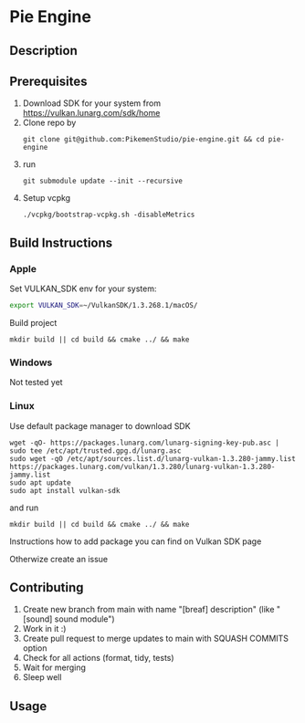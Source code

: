 # Pie Engine
## Description

## Prerequisites
1. Download SDK for your system from https://vulkan.lunarg.com/sdk/home
2. Clone repo by
   ```
   git clone git@github.com:PikemenStudio/pie-engine.git && cd pie-engine
   ```
3. run
   ```
   git submodule update --init --recursive
   ```
4. Setup vcpkg
   ```
   ./vcpkg/bootstrap-vcpkg.sh -disableMetrics
   ```
## Build Instructions
### Apple
Set VULKAN_SDK env for your system:
```sh
export VULKAN_SDK=~/VulkanSDK/1.3.268.1/macOS/
```
Build project
```
mkdir build || cd build && cmake ../ && make
```
### Windows
Not tested yet
### Linux
Use default package manager to download SDK
```
wget -qO- https://packages.lunarg.com/lunarg-signing-key-pub.asc | sudo tee /etc/apt/trusted.gpg.d/lunarg.asc
sudo wget -qO /etc/apt/sources.list.d/lunarg-vulkan-1.3.280-jammy.list https://packages.lunarg.com/vulkan/1.3.280/lunarg-vulkan-1.3.280-jammy.list
sudo apt update
sudo apt install vulkan-sdk
```
and run
```
mkdir build || cd build && cmake ../ && make
```
Instructions how to add package you can find on Vulkan SDK page

Otherwize create an issue
## Contributing
1. Create new branch from main with name "[breaf] description" (like "[sound] sound module")
2. Work in it :)
3. Create pull request to merge updates to main with SQUASH COMMITS option
4. Check for all actions (format, tidy, tests)
5. Wait for merging
6. Sleep well

## Usage
